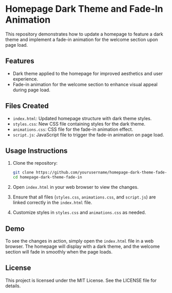# Homepage Dark Theme and Fade-In Animation

This repository demonstrates how to update a homepage to feature a dark theme and implement a fade-in animation for the welcome section upon page load.

## Features

- Dark theme applied to the homepage for improved aesthetics and user experience.
- Fade-in animation for the welcome section to enhance visual appeal during page load.

## Files Created

- `index.html`: Updated homepage structure with dark theme styles.
- `styles.css`: New CSS file containing styles for the dark theme.
- `animations.css`: CSS file for the fade-in animation effect.
- `script.js`: JavaScript file to trigger the fade-in animation on page load.

## Usage Instructions

1. Clone the repository:
   ```bash
   git clone https://github.com/yourusername/homepage-dark-theme-fade-in.git
   cd homepage-dark-theme-fade-in
   ```

2. Open `index.html` in your web browser to view the changes.

3. Ensure that all files (`styles.css`, `animations.css`, and `script.js`) are linked correctly in the `index.html` file.

4. Customize styles in `styles.css` and `animations.css` as needed.

## Demo

To see the changes in action, simply open the `index.html` file in a web browser. The homepage will display with a dark theme, and the welcome section will fade in smoothly when the page loads.

## License

This project is licensed under the MIT License. See the LICENSE file for details.